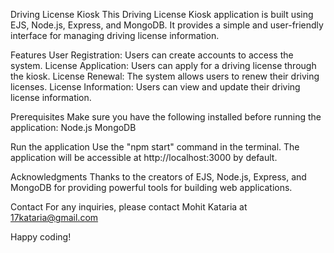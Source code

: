 Driving License Kiosk This Driving License Kiosk application is built using EJS, Node.js, Express, and MongoDB. It provides a simple and user-friendly interface for managing driving license information.

Features User Registration: Users can create accounts to access the system. License Application: Users can apply for a driving license through the kiosk. License Renewal: The system allows users to renew their driving licenses. License Information: Users can view and update their driving license information.

Prerequisites Make sure you have the following installed before running the application: Node.js MongoDB

Run the application Use the "npm start" command in the terminal. The application will be accessible at http://localhost:3000 by default.

Acknowledgments Thanks to the creators of EJS, Node.js, Express, and MongoDB for providing powerful tools for building web applications.

Contact For any inquiries, please contact Mohit Kataria at 17kataria@gmail.com

Happy coding!